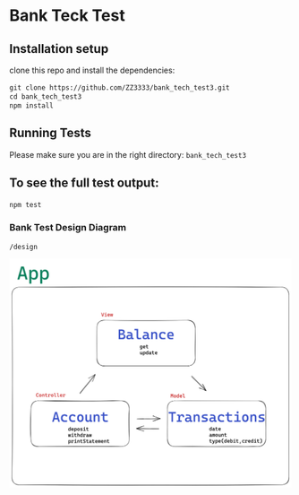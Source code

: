 # Bank Teck Test

## Installation setup

clone this repo and install the dependencies:

```
git clone https://github.com/ZZ3333/bank_tech_test3.git
cd bank_tech_test3
npm install
```

## Running Tests

Please make sure you are in the right directory: `bank_tech_test3`

## To see the full test output:

```
npm test
```

### Bank Test Design Diagram

```
/design
```

<img src="design/bank_test_diagram.png">

